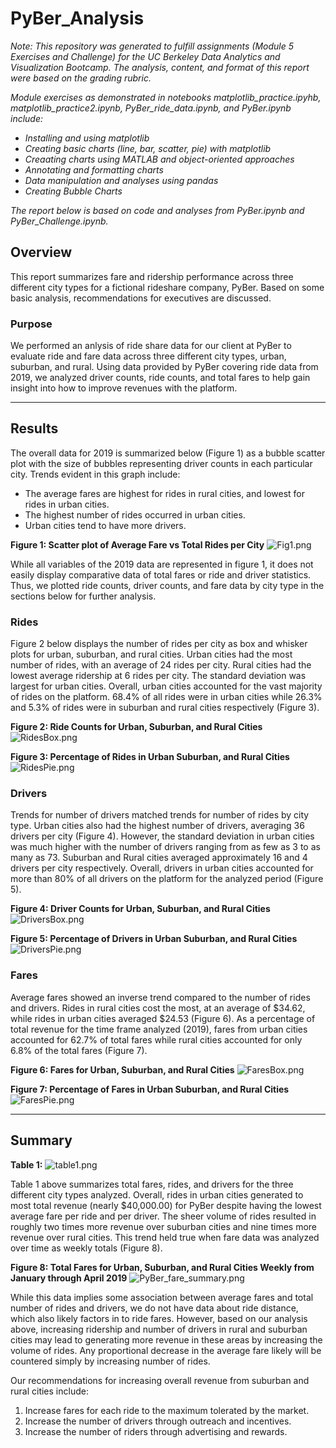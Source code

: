 # PyBer_Analysis

*Note: This repository was generated to fulfill assignments (Module 5 Exercises and Challenge) for the UC Berkeley Data Analytics and Visualization Bootcamp. The analysis, content, and format of this report were based on the grading rubric.* 

*Module exercises as demonstrated in notebooks matplotlib_practice.ipyhb, matplotlib_practice2.ipynb, PyBer_ride_data.ipynb, and PyBer.ipynb include:*

- *Installing and using matplotlib*
- *Creating basic charts (line, bar, scatter, pie) with matplotlib*
- *Creaating charts using MATLAB and object-oriented approaches*
- *Annotating and formatting charts*
- *Data manipulation and analyses using pandas*
- *Creating Bubble Charts*


*The report below is based on code and analyses from PyBer.ipynb and PyBer_Challenge.ipynb.*


## Overview

This report summarizes fare and ridership performance across three different city types for a fictional rideshare company, PyBer. Based on some basic analysis, recommendations for executives are discussed.

### Purpose
We performed an anlysis of ride share data for our client at PyBer to evaluate ride and fare data across three different city types, urban, suburban, and rural. Using data provided by PyBer covering ride data from 2019, we analyzed driver counts, ride counts, and total fares to help gain insight into how to improve revenues with the platform. 


---

## Results

The overall data for 2019 is summarized below (Figure 1) as a bubble scatter plot with the size of bubbles representing driver counts in each particular city. Trends evident in this graph include:
- The average fares are highest for rides in rural cities, and lowest for rides in urban cities.
- The highest number of rides occurred in urban cities.
- Urban cities tend to have more drivers.


**Figure 1: Scatter plot of Average Fare vs Total Rides per City**
![Fig1.png](/Analysis/Fig1.png)


While all variables of the 2019 data are represented in figure 1, it does not easily display comparative data of total fares or ride and driver statistics. Thus, we plotted ride counts, driver counts, and fare data by city type in the sections below for further analysis.

### Rides

Figure 2 below displays the number of rides per city as box and whisker plots for urban, suburban, and rural cities. Urban cities had the most number of rides, with an average of 24 rides per city. Rural cities had the lowest average ridership at 6 rides per city. The standard deviation was largest for urban cities. Overall, urban cities accounted for the vast majority of rides on the platform. 68.4% of all rides were in urban cities while 26.3% and 5.3% of rides were in suburban and rural cities respectively (Figure 3). 

**Figure 2: Ride Counts for Urban, Suburban, and Rural Cities**
![RidesBox.png](/Analysis/RidesBox.png)



**Figure 3: Percentage of Rides in Urban Suburban, and Rural Cities**
![RidesPie.png](/Analysis/RidesPie.png)


### Drivers

Trends for number of drivers matched trends for number of rides by city type. Urban cities also had the highest number of drivers, averaging 36 drivers per city (Figure 4). However, the standard deviation in urban cities was much higher with the number of drivers ranging from as few as 3 to as many as 73. Suburban and Rural cities averaged approximately 16 and 4 drivers per city respectively. Overall, drivers in urban cities accounted for more than 80% of all drivers on the platform for the analyzed period (Figure 5).

**Figure 4: Driver Counts for Urban, Suburban, and Rural Cities**
![DriversBox.png](/Analysis/DriversBox.png)


**Figure 5: Percentage of Drivers in Urban Suburban, and Rural Cities**
![DriversPie.png](/Analysis/DriversPie.png)


### Fares

Average fares showed an inverse trend compared to the number of rides and drivers. Rides in rural cities cost the most, at an average of $34.62, while rides in urban cities averaged $24.53 (Figure 6). As a percentage of total revenue for the time frame analyzed (2019), fares from urban cities accounted for 62.7% of total fares while rural cities accounted for only 6.8% of the total fares (Figure 7). 

**Figure 6: Fares for Urban, Suburban, and Rural Cities**
![FaresBox.png](/Analysis/FaresBox.png)


**Figure 7: Percentage of Fares in Urban Suburban, and Rural Cities**
![FaresPie.png](/Analysis/FaresPie.png)


---

## Summary

**Table 1:**
![table1.png](/Images/table1.png)

Table 1 above summarizes total fares, rides, and drivers for the three different city types analyzed. Overall, rides in urban cities generated to most total revenue (nearly $40,000.00) for PyBer despite having the lowest average fare per ride and per driver. The sheer volume of rides resulted in roughly two times more revenue over suburban cities and nine times more revenue over rural cities. This trend held true when fare data was analyzed over time as weekly totals (Figure 8).


**Figure 8: Total Fares for Urban, Suburban, and Rural Cities Weekly from January through April 2019**
![PyBer_fare_summary.png](/Analysis/PyBer_fare_summary.png)



While this  data implies some association between average fares and total number of rides and drivers, we do not have data about ride distance, which also likely factors in to ride fares. However, based on our analysis above, increasing ridership and number of drivers in rural and suburban cities may lead to generating more revenue in these areas by increasing the volume of rides. Any proportional decrease in the average fare likely will be countered simply by increasing number of rides. 

Our recommendations for increasing overall revenue from suburban and rural cities include:
1. Increase fares for each ride to the maximum tolerated by the market.
2. Increase the number of drivers through outreach and incentives.
3. Increase the number of riders through advertising and rewards.



